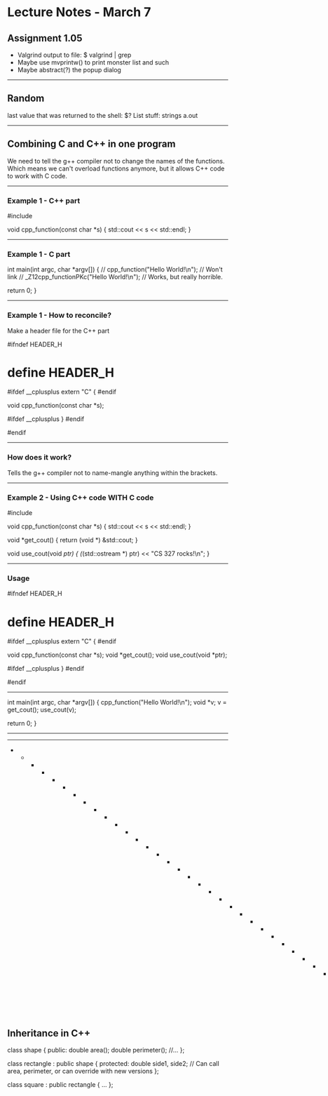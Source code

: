 # Lecture Notes - March 7

## Assignment 1.05

- Valgrind output to file:  $ valgrind | grep <file>
- Maybe use mvprintw() to print monster list and such
- Maybe abstract(?) the popup dialog

- - - - - - - - - - - - - - - - - - - - - - - - - - - - - - - - - - - -

## Random

last value that was returned to the shell:  $?
List stuff:  strings a.out

- - - - - - - - - - - - - - - - - - - - - - - - - - - - - - - - - - - -

## Combining C and C++ in one program

We need to tell the g++ compiler not to change the names of
the functions. Which means we can't overload functions anymore,
but it allows C++ code to work with C code.

- - - - - - - - - - - - - - - - - - - - - - - - - - - - - - - - - - - -

### Example 1 - C++ part

#include <iostream>

void cpp_function(const char *s) {
  std::cout << s << std::endl;
}

- - - - - - - - - - - - - - - - - - - - - - - - - - - - - - - - - - - -

### Example 1 - C part

int main(int argc, char *argv[]) {
  // cpp_function("Hello World!\n");   // Won't link
  // _Z12cpp_functionPKc("Hello World!\n");   // Works, but really horrible.

  return 0;
}

- - - - - - - - - - - - - - - - - - - - - - - - - - - - - - - - - - - -

### Example 1 - How to reconcile?

Make a header file for the C++ part

#ifndef HEADER_H
# define HEADER_H

#ifdef __cplusplus
extern "C" {
#endif

void cpp_function(const char *s);

#ifdef __cplusplus
}
#endif

#endif

- - - - - - - - - - - - - - - - - - - - - - - - - - - - - - - - - - - -

### How does it work?

Tells the g++ compiler not to name-mangle anything within the brackets.

- - - - - - - - - - - - - - - - - - - - - - - - - - - - - - - - - - - -

### Example 2 - Using C++ code WITH C code

#include <iostream>

void cpp_function(const char *s) {
  std::cout << s << std::endl;
}

void *get_cout() {
  return (void *) &std::cout;
}

void use_cout(void *ptr) {
  (*(std::ostream *) ptr) << "CS 327 rocks!\n";
}

- - - - - - - - - - - - - - - - - - - - - - - - - - - - - - - - - - - -

### Usage

#ifndef HEADER_H
# define HEADER_H

#ifdef __cplusplus
extern "C" {
#endif

void cpp_function(const char *s);
void *get_cout();
void use_cout(void *ptr);

#ifdef __cplusplus
}
#endif

#endif

- - - - - - - - - - - - - - - - - - - - - - - - - - - - - - - - - - - -

int main(int argc, char *argv[]) {
  cpp_function("Hello World!\n");
  void *v;
  v = get_cout();
  use_cout(v);

  return 0;
}

- - - - - - - - - - - - - - - - - - - - - - - - - - - - - - - - - - - -
- - - - - - - - - - - - - - - - - - - - - - - - - - - - - - - - - - - -
- - - - - - - - - - - - - - - - - - - - - - - - - - - - - - - - - - - -n

## Inheritance in C++

class shape {
public:
  double area();
  double perimeter();
  //...
};

class rectangle : public shape {
protected:
  double side1, side2;
  // Can call area, perimeter, or can override with new versions
};

class square : public rectangle {
  ...
};
